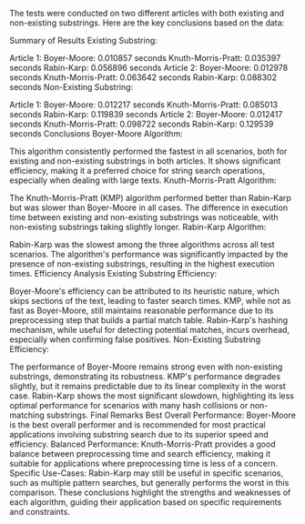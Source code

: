 The tests were conducted on two different articles with both existing and non-existing substrings. Here are the key conclusions based on the data:

Summary of Results
Existing Substring:

Article 1:
Boyer-Moore: 0.010857 seconds
Knuth-Morris-Pratt: 0.035397 seconds
Rabin-Karp: 0.056896 seconds
Article 2:
Boyer-Moore: 0.012978 seconds
Knuth-Morris-Pratt: 0.063642 seconds
Rabin-Karp: 0.088302 seconds
Non-Existing Substring:

Article 1:
Boyer-Moore: 0.012217 seconds
Knuth-Morris-Pratt: 0.085013 seconds
Rabin-Karp: 0.119839 seconds
Article 2:
Boyer-Moore: 0.012417 seconds
Knuth-Morris-Pratt: 0.098722 seconds
Rabin-Karp: 0.129539 seconds
Conclusions
Boyer-Moore Algorithm:

This algorithm consistently performed the fastest in all scenarios, both for existing and non-existing substrings in both articles.
It shows significant efficiency, making it a preferred choice for string search operations, especially when dealing with large texts.
Knuth-Morris-Pratt Algorithm:

The Knuth-Morris-Pratt (KMP) algorithm performed better than Rabin-Karp but was slower than Boyer-Moore in all cases.
The difference in execution time between existing and non-existing substrings was noticeable, with non-existing substrings taking slightly longer.
Rabin-Karp Algorithm:

Rabin-Karp was the slowest among the three algorithms across all test scenarios.
The algorithm's performance was significantly impacted by the presence of non-existing substrings, resulting in the highest execution times.
Efficiency Analysis
Existing Substring Efficiency:

Boyer-Moore's efficiency can be attributed to its heuristic nature, which skips sections of the text, leading to faster search times.
KMP, while not as fast as Boyer-Moore, still maintains reasonable performance due to its preprocessing step that builds a partial match table.
Rabin-Karp's hashing mechanism, while useful for detecting potential matches, incurs overhead, especially when confirming false positives.
Non-Existing Substring Efficiency:

The performance of Boyer-Moore remains strong even with non-existing substrings, demonstrating its robustness.
KMP's performance degrades slightly, but it remains predictable due to its linear complexity in the worst case.
Rabin-Karp shows the most significant slowdown, highlighting its less optimal performance for scenarios with many hash collisions or non-matching substrings.
Final Remarks
Best Overall Performance: Boyer-Moore is the best overall performer and is recommended for most practical applications involving substring search due to its superior speed and efficiency.
Balanced Performance: Knuth-Morris-Pratt provides a good balance between preprocessing time and search efficiency, making it suitable for applications where preprocessing time is less of a concern.
Specific Use-Cases: Rabin-Karp may still be useful in specific scenarios, such as multiple pattern searches, but generally performs the worst in this comparison.
These conclusions highlight the strengths and weaknesses of each algorithm, guiding their application based on specific requirements and constraints.
